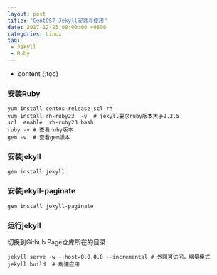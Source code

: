 ```yaml
---
layout: post
title: "CentOS7 Jekyll安装与使用"
date: 2017-12-23 09:00:00 +0800 
categories: Linux
tag:
 - Jekyll
 - Ruby
---
```

* content
{:toc}


### 安装Ruby

```shell
yum install centos-release-scl-rh
yum install rh-ruby23  -y  # jekyll要求ruby版本大于2.2.5
scl  enable  rh-ruby23 bash
ruby -v # 查看ruby版本
gem -v  # 查看gem版本
```

<!-- more -->

### 安装jekyll
```shell
gem install jekyll
```

### 安装jekyll-paginate
```shell
gem install jekyll-paginate
```

### 运行jekyll

切换到Github Page仓库所在的目录
```shell
jekyll serve -w --host=0.0.0.0 --incremental # 外网可访问，增量模式
jekyll build  # 构建应用
```
